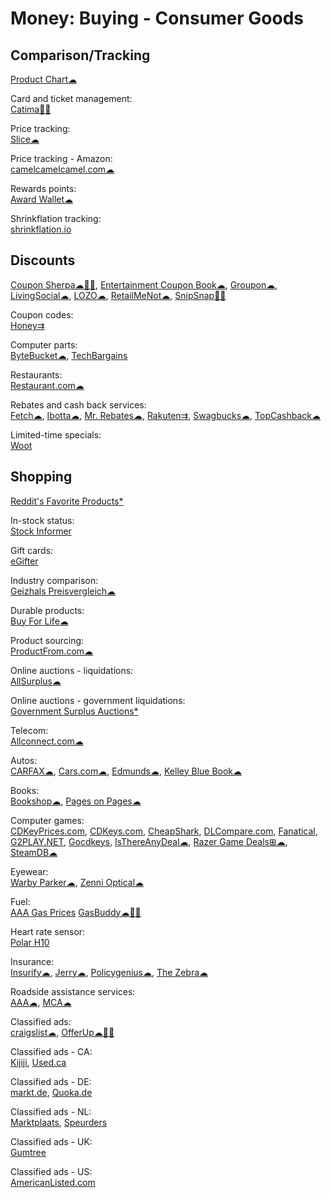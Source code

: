 # Money: Buying - Consumer Goods

## Comparison/Tracking

[Product Chart☁](https://www.productchart.com/)

Card and ticket management:  
[Catima🤖🆓](https://catima.app/)

Price tracking:  
[Slice☁](https://www.slice.com/)

Price tracking - Amazon:  
[camelcamelcamel.com☁](https://camelcamelcamel.com/)

Rewards points:  
[Award Wallet☁](https://awardwallet.com/)

Shrinkflation tracking:  
[shrinkflation.io](https://www.shrinkflation.io/products)

## Discounts

[Coupon Sherpa☁🍎🤖](https://www.couponsherpa.com/),
[Entertainment Coupon Book☁](https://www.entertainment.com/),
[Groupon☁](https://www.groupon.com/),
[LivingSocial☁](https://www.livingsocial.com/),
[LOZO☁](https://lozo.com/),
[RetailMeNot☁](https://www.retailmenot.com/),
[SnipSnap🍎🤖](https://www.snipsnap.it/)

Coupon codes:  
[Honey⇉](https://www.joinhoney.com/)

Computer parts:  
[ByteBucket☁](https://www.bytebucket.co),
[TechBargains](https://www.techbargains.com/)

Restaurants:  
[Restaurant.com☁](https://www.restaurant.com/)

Rebates and cash back services:  
[Fetch☁](https://fetch.com/),
[Ibotta☁](https://home.ibotta.com/),
[Mr. Rebates☁](https://mrrebates.com/),
[Rakuten⇉](https://www.rakuten.com/),
[Swagbucks☁](https://www.swagbucks.com/),
[TopCashback☁](https://www.topcashback.com/)

Limited-time specials:  
[Woot](https://www.woot.com/)

## Shopping

[Reddit's Favorite Products*](https://www.looria.com/reddit)

In-stock status:  
[Stock Informer](https://www.stockinformer.com/)

Gift cards:  
[eGifter](https://www.egifter.com/)

Industry comparison:  
[Geizhals Preisvergleich☁](https://geizhals.eu/)

Durable products:  
[Buy For Life☁](https://www.buyforlife.com/)

Product sourcing:  
[ProductFrom.com☁](https://www.productfrom.com/)

Online auctions - liquidations:  
[AllSurplus☁](https://www.allsurplus.com/)

Online auctions - government liquidations:  
[Government Surplus Auctions*](https://www.govdeals.com/)

Telecom:  
[Allconnect.com☁](https://www.allconnect.com/)

Autos:  
[CARFAX☁](https://www.carfax.com/),
[Cars.com☁](https://www.cars.com/),
[Edmunds☁](https://www.edmunds.com/),
[Kelley Blue Book☁](https://www.kbb.com/)

Books:  
[Bookshop☁](https://bookshop.org/),
[Pages on Pages☁](https://www.pagesonpages.com/)

Computer games:  
[CDKeyPrices.com](https://cdkeyprices.com/),
[CDKeys.com](https://www.cdkeys.com/),
[CheapShark](https://www.cheapshark.com/),
[DLCompare.com](https://www.dlcompare.com/),
[Fanatical](https://www.fanatical.com/),
[G2PLAY.NET](https://www.g2play.net/),
[Gocdkeys](https://gocdkeys.com/),
[IsThereAnyDeal☁](https://isthereanydeal.com/),
[Razer Game Deals⊞☁](https://deals.razer.com/),
[SteamDB☁](https://steamdb.info/)

Eyewear:  
[Warby Parker☁](https://www.warbyparker.com/),
[Zenni Optical☁](https://www.zennioptical.com/)

Fuel:  
[AAA Gas Prices](https://gasprices.aaa.com/)
[GasBuddy☁🍎🤖](https://www.gasbuddy.com/)

Heart rate sensor:  
[Polar H10](https://www.polar.com/us-en/sensors/h10-heart-rate-sensor/)

Insurance:  
[Insurify☁](https://insurify.com/),
[Jerry☁](https://getjerry.com/),
[Policygenius☁](https://www.policygenius.com/),
[The Zebra☁](https://www.thezebra.com/)

Roadside assistance services:  
[AAA☁](https://www.aaa.com/),
[MCA☁](https://motorclubofamerica.com/)

Classified ads:  
[craigslist☁](https://craigslist.org/),
[OfferUp☁🍎🤖](https://offerup.com/)

Classified ads - CA:  
[Kijiji](https://www.kijiji.ca/),
[Used.ca](https://www.used.ca/)

Classified ads - DE:  
[markt.de](https://www.markt.de/),
[Quoka.de](https://www.quoka.de/)

Classified ads - NL:  
[Marktplaats](https://www.marktplaats.nl/),
[Speurders](https://www.speurders.nl/)

Classified ads - UK:  
[Gumtree](https://www.gumtree.com/)

Classified ads - US:  
[AmericanListed.com](https://www.americanlisted.com/)
